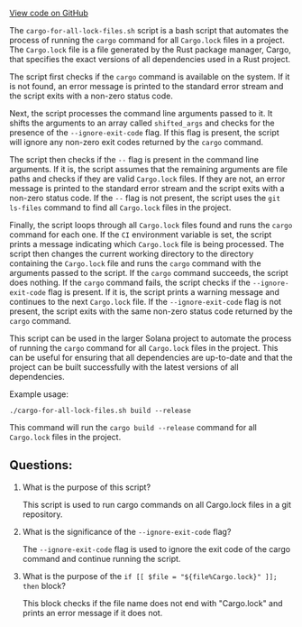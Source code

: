 [View code on GitHub](https://github.com/solana-labs/solana/blob/master/scripts/cargo-for-all-lock-files.sh)

The `cargo-for-all-lock-files.sh` script is a bash script that automates the process of running the `cargo` command for all `Cargo.lock` files in a project. The `Cargo.lock` file is a file generated by the Rust package manager, Cargo, that specifies the exact versions of all dependencies used in a Rust project. 

The script first checks if the `cargo` command is available on the system. If it is not found, an error message is printed to the standard error stream and the script exits with a non-zero status code. 

Next, the script processes the command line arguments passed to it. It shifts the arguments to an array called `shifted_args` and checks for the presence of the `--ignore-exit-code` flag. If this flag is present, the script will ignore any non-zero exit codes returned by the `cargo` command. 

The script then checks if the `--` flag is present in the command line arguments. If it is, the script assumes that the remaining arguments are file paths and checks if they are valid `Cargo.lock` files. If they are not, an error message is printed to the standard error stream and the script exits with a non-zero status code. If the `--` flag is not present, the script uses the `git ls-files` command to find all `Cargo.lock` files in the project. 

Finally, the script loops through all `Cargo.lock` files found and runs the `cargo` command for each one. If the `CI` environment variable is set, the script prints a message indicating which `Cargo.lock` file is being processed. The script then changes the current working directory to the directory containing the `Cargo.lock` file and runs the `cargo` command with the arguments passed to the script. If the `cargo` command succeeds, the script does nothing. If the `cargo` command fails, the script checks if the `--ignore-exit-code` flag is present. If it is, the script prints a warning message and continues to the next `Cargo.lock` file. If the `--ignore-exit-code` flag is not present, the script exits with the same non-zero status code returned by the `cargo` command. 

This script can be used in the larger Solana project to automate the process of running the `cargo` command for all `Cargo.lock` files in the project. This can be useful for ensuring that all dependencies are up-to-date and that the project can be built successfully with the latest versions of all dependencies. 

Example usage:

```
./cargo-for-all-lock-files.sh build --release
```

This command will run the `cargo build --release` command for all `Cargo.lock` files in the project.
## Questions: 
 1. What is the purpose of this script?
    
    This script is used to run cargo commands on all Cargo.lock files in a git repository.

2. What is the significance of the `--ignore-exit-code` flag?
    
    The `--ignore-exit-code` flag is used to ignore the exit code of the cargo command and continue running the script.

3. What is the purpose of the `if [[ $file = "${file%Cargo.lock}" ]]; then` block?
    
    This block checks if the file name does not end with "Cargo.lock" and prints an error message if it does not.